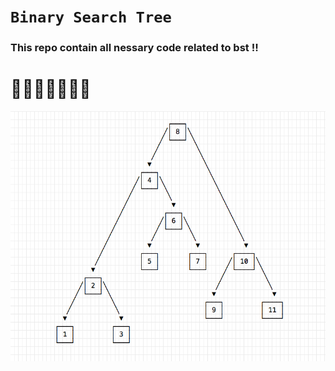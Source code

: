 # `Binary Search Tree`

### This repo contain all nessary code related to bst !!

# 🌴🌴🌴🌴🌴🌴🌴

<img src="tree_image.png" height=400px width=600px>
